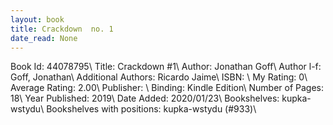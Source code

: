```yaml
---
layout: book
title: Crackdown  no. 1
date_read: None
---
```


Book Id: 44078795\ 
Title: Crackdown #1\ 
Author: Jonathan Goff\ 
Author l-f: Goff, Jonathan\ 
Additional Authors: Ricardo Jaime\ 
ISBN: \ 
My Rating: 0\ 
Average Rating: 2.00\ 
Publisher: \ 
Binding: Kindle Edition\ 
Number of Pages: 18\ 
Year Published: 2019\ 
Date Added: 2020/01/23\ 
Bookshelves: kupka-wstydu\ 
Bookshelves with positions: kupka-wstydu (#933)\ 

